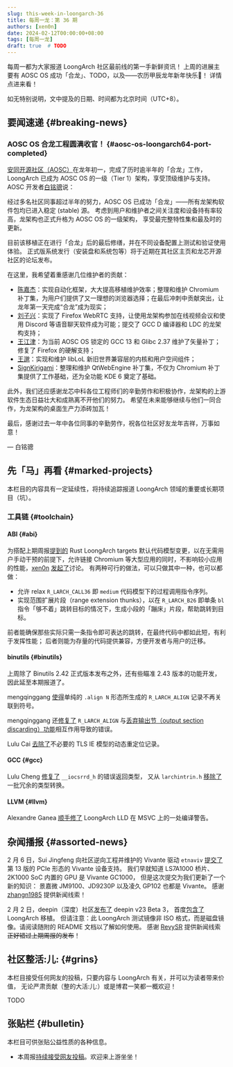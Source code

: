 ```yaml
---
slug: this-week-in-loongarch-36
title: 每周一龙：第 36 期
authors: [xen0n]
date: 2024-02-12T00:00:00+08:00
tags: [每周一龙]
draft: true  # TODO
---
```


每周一都为大家报道 LoongArch 社区最前线的第一手新鲜资讯！
上周的进展主要有 AOSC OS 成功「合龙」、TODO，以及——农历甲辰龙年新年快乐:dragon:！
详情点进来看！

<!-- truncate -->

如无特别说明，文中提及的日期、时间都为北京时间（UTC+8）。

## 要闻速递 {#breaking-news}

### AOSC OS 合龙工程圆满收官！ {#aosc-os-loongarch64-port-completed}

[安同开源社区（AOSC）][aosc]在龙年初一，完成了历时逾半年的「合龙」工作，LoongArch 已成为
AOSC OS 的一级（Tier 1）架构，享受顶级维护与支持。AOSC 开发者[白铭骢][MingcongBai]说：

经过多名社区同事超过半年的努力，AOSC OS 已成功「合龙」——所有龙架构软件包均已进入稳定 (stable) 源。
考虑到用户和维护者之间关注度和设备持有率较高，龙架构也正式升格为 AOSC OS 的一级架构，
享受最完整特性集和最及时的更新。

目前该移植正在进行「合龙」后的最后修缮，并在不同设备配置上测试和验证使用体验。
正式版系统发行（安装盘和系统包等）将于近期在其社区主页和龙芯开源社区的论坛发布。

在这里，我希望着重感谢几位维护者的贡献：

- [陈嘉杰][jiegec]：实现自动化框架，大大提高移植维护效率；整理和维护 Chromium
  补丁集，为用户们提供了又一理想的浏览器选择；在最后冲刺中贡献突出，让龙年第一天完成“合龙”成为现实；
- [刘子兴][liushuyu]：实现了 Firefox WebRTC 支持，让使用龙架构参加在线视频会议和使用
  Discord 等语音聊天软件成为可能；提交了 GCC D 编译器和 LDC 的龙架构支持；
- [王江津][RedL0tus]：为当前 AOSC OS 锁定的 GCC 13 和 Glibc 2.37 维护了矢量补丁；修复了
  Firefox 的硬解支持；
- [王邈][shankerwangmiao]：实现和维护 libLoL 新旧世界兼容层的内核和用户空间组件；
- [SignKirigami][prcups]：整理和维护 QtWebEngine 补丁集，不仅为 Chromium
  补丁集提供了工作基础，还为全功能 KDE 6 奠定了基础。

此外，我们还应感谢龙芯中科各位工程师们的辛勤劳作和积极协作，龙架构的上游软件生态日益壮大和成熟离不开他们的努力。
希望在未来能够继续与他们一同合作，为龙架构的桌面生产力添砖加瓦！

最后，感谢过去一年中各位同事的辛勤劳作，祝各位社区好友龙年吉祥，万事如意！

— 白铭骢

[aosc]: https://aosc.io
[jiegec]: https://github.com/jiegec
[liushuyu]: https://github.com/liushuyu
[MingcongBai]: https://github.com/MingcongBai
[prcups]: https://github.com/prcups
[RedL0tus]: https://github.com/RedL0tus
[shankerwangmiao]: https://github.com/shankerwangmiao

## 先「马」再看 {#marked-projects}

本栏目的内容具有一定延续性，将持续追踪报道 LoongArch 领域的重要或长期项目（坑）。

### 工具链 {#toolchain}

#### ABI {#abi}

为搭配上期周报[提到的](./2024-02-05-this-week-in-loongarch-35.md#rust) Rust
LoongArch targets 默认代码模型变更，以在无需用户手动干预的前提下，允许链接 Chromium
等大型应用的同时，不影响较小应用的性能，[xen0n]
[发起了](https://github.com/loongson-community/discussions/issues/43)讨论。
有两种可行的做法，可以只做其中一种，也可以都做：

* 允许 relax `R_LARCH_CALL36` 即 `medium` 代码模型下的过程调用指令序列。
* 实现范围扩展片段（range extension thunks），以在 `R_LARCH_B26` 即单条 `bl`
  指令「够不着」跳转目标的情况下，生成小段的「蹦床」片段，帮助跳转到目标。

前者能确保那些实际只需一条指令即可表达的跳转，在最终代码中都如此短，有利于发挥性能；
后者则能为存量的代码提供兼容，方便开发者与用户的迁移。

[xen0n]: https://github.com/xen0n

#### binutils {#binutils}

上周除了 Binutils 2.42 正式版本发布之外，还有些瞄准 2.43 版本的功能开发，因此延至本期报道了。

mengqinggang [使得](https://sourceware.org/pipermail/binutils/2024-February/132306.html)单纯的
`.align N` 形态所生成的 `R_LARCH_ALIGN` 记录不再关联到符号。

mengqinggang 还[修复了](https://sourceware.org/pipermail/binutils/2024-February/132301.html)
`R_LARCH_ALIGN` 与[丢弃输出节（output section discarding）功能](https://sourceware.org/binutils/docs/ld/Output-Section-Discarding.html)相互作用导致的错误。

Lulu Cai [去除了](https://sourceware.org/pipermail/binutils/2024-February/132299.html)不必要的
TLS IE 模型的动态重定位记录。

#### GCC {#gcc}

Lulu Cheng [修复了](https://gcc.gnu.org/pipermail/gcc-patches/2024-February/645016.html)
`__iocsrrd_h` 的错误返回类型，
又从 `larchintrin.h`
[移除了](https://gcc.gnu.org/pipermail/gcc-patches/2024-February/645017.html)一批冗余的类型转换。

#### LLVM {#llvm}

Alexandre Ganea [顺手修了](https://github.com/llvm/llvm-project/commit/5c4a630ab70f98138d6f95d19712bb114d92323d)
LoongArch LLD 在 MSVC 上的一处编译警告。

## 杂闻播报 {#assorted-news}

2 月 6 日，Sui Jingfeng 向社区逆向工程并维护的 Vivante 驱动 `etnaviv`
[提交了](https://lore.kernel.org/dri-devel/20240206172759.421737-1-sui.jingfeng@linux.dev/)第
13 版的 PCIe 形态的 Vivante 设备支持。
我们早就知道 LS7A1000 桥片、2K1000 SoC 内置的 GPU 是 Vivante GC1000，
但是这次提交为我们更新了一个新的知识：
景嘉微 JM9100、JD9230P 以及凌久 GP102 也都是 Vivante。
感谢 [zhangn1985] 提供新闻线索！

2 月 2 日，deepin（深度）社区[发布了](https://bbs.deepin.org/post/267828)
deepin v23 Beta 3，
首度[包含了](https://ci.deepin.com/repo/obs/deepin-ports-images/test-20240205-loong64/)
LoongArch 移植。
但请注意：此 LoongArch 测试镜像非 ISO 格式，而是磁盘镜像。请阅读随附的 README 文档以了解如何使用。
感谢 [RevySR] 提供新闻线索~~正好错过上期周报的发布~~！

[RevySR]: https://github.com/RevySR
[zhangn1985]: https://github.com/zhangn1985

## 社区整活:儿: {#grins}

本栏目接受任何网友的投稿，只要内容与 LoongArch 有关，并可以为读者带来价值，
无论严肃贡献（整的大活:儿:）或是博君一笑都一概欢迎！

TODO

## 张贴栏 {#bulletin}

本栏目可供张贴公益性质的各种信息。

* 本周报[持续接受网友投稿][call-for-submissions]。欢迎来上游坐坐！

[call-for-submissions]: https://github.com/loongson-community/areweloongyet/issues/16
